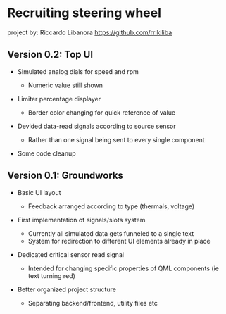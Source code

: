# Recruiting steering wheel
project by: Riccardo Libanora
https://github.com/rrikiliba


## Version 0.2: Top UI

- Simulated analog dials for speed and rpm
  - Numeric value still shown

- Limiter percentage displayer
  - Border color changing for quick reference of value

- Devided data-read signals according to source sensor
  - Rather than one signal being sent to every single component

- Some code cleanup


## Version 0.1: Groundworks

- Basic UI layout
  - Feedback arranged according to type (thermals, voltage)

- First implementation of signals/slots system
  - Currently all simulated data gets funneled to a single text
  - System for redirection to different UI elements already in place

- Dedicated critical sensor read signal
  - Intended for changing specific properties of QML components (ie text turning red)

- Better organized project structure
  - Separating backend/frontend, utility files etc
